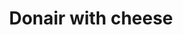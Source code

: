 ---
title: "Donair with cheese"
description: ""
price_s: "7"
price_l: "10.50"
price_lg: ""
weight: "2"
---